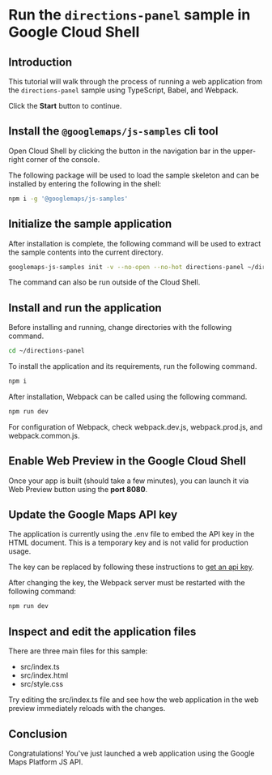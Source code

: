 # Run the `directions-panel` sample in Google Cloud Shell

<walkthrough-tutorial-duration duration="10"/>

## Introduction

This tutorial will walk through the process of running a web application from
the `directions-panel` sample using TypeScript, Babel, and Webpack.

Click the **Start** button to continue.

## Install the `@googlemaps/js-samples` cli tool

Open Cloud Shell by clicking the
<walkthrough-cloud-shell-icon></walkthrough-cloud-shell-icon> button in the
navigation bar in the upper-right corner of the console.

The following package will be used to load the sample skeleton and can be
installed by entering the following in the shell:

```bash
npm i -g '@googlemaps/js-samples'
```

## Initialize the sample application

After installation is complete, the following command will be used to extract
the sample contents into the current directory.

```bash
googlemaps-js-samples init -v --no-open --no-hot directions-panel ~/directions-panel
```

The command can also be run outside of the Cloud Shell.

## Install and run the application

Before installing and running, change directories with the following command.

```bash
cd ~/directions-panel
```

To install the application and its requirements, run the following command.

```bash
npm i
```

After installation, Webpack can be called using the following command.

```bash
npm run dev
```

For configuration of Webpack, check
<walkthrough-editor-open-file filePath="~/directions-panel/webpack.dev.js">webpack.dev.js</walkthrough-editor-open-file>,
<walkthrough-editor-open-file filePath="~/directions-panel/webpack.prod.js">webpack.prod.js</walkthrough-editor-open-file>,
and
<walkthrough-editor-open-file filePath="~/directions-panel/webpack.common.js">webpack.common.js</walkthrough-editor-open-file>.

## Enable Web Preview in the Google Cloud Shell

Once your app is built (should take a few minutes), you can launch it via
<walkthrough-spotlight-pointer target="cloudshell" spotlightId="devshell-web-preview-button">Web
Preview button</walkthrough-spotlight-pointer> using the **port 8080**.

## Update the Google Maps API key

The application is currently using the
<walkthrough-editor-open-file filePath="~/directions-panel/.env">.env</walkthrough-editor-open-file>
file to embed the API key in the HTML document. This is a temporary key and is
not valid for production usage.

The key can be replaced by following these instructions to
[get an api key](https://developers.google.com/maps/documentation/javascript/get-api-key).

After changing the key, the Webpack server must be restarted with the following
command:

```bash
npm run dev
```

## Inspect and edit the application files

There are three main files for this sample:

*   <walkthrough-editor-open-file filePath="~/directions-panel/src/index.ts">src/index.ts</walkthrough-editor-open-file>
*   <walkthrough-editor-open-file filePath="~/directions-panel/src/index.html">src/index.html</walkthrough-editor-open-file>
*   <walkthrough-editor-open-file filePath="~/directions-panel/src/style.css">src/style.css</walkthrough-editor-open-file>

Try editing the <walkthrough-editor-open-file filePath="~/directions-panel/src/index.ts">src/index.ts</walkthrough-editor-open-file> file and see how the web application in the web preview immediately reloads with the changes.

## Conclusion

<walkthrough-conclusion-trophy></walkthrough-conclusion-trophy>

Congratulations! You've just launched a web application using the Google Maps
Platform JS API.

